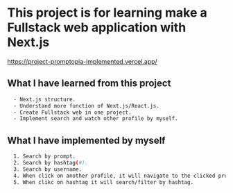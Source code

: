 # This project is for learning make a Fullstack web application with Next.js

https://project-promptopia-implemented.vercel.app/

## What I have learned from this project

```bash
  - Next.js structure.
  - Understand more function of Next.js/React.js.
  - Create Fullstack web in one project.
  - Implement search and watch other profile by myself.
```

## What I have implemented by myself

```bash
  1. Search by prompt.
  2. Search by hashtag(#).
  3. Search by username.
  4. When click on another profile, it will navigate to the clicked profile.
  5. When clikc on hashtag it will search/filter by hashtag.
```
